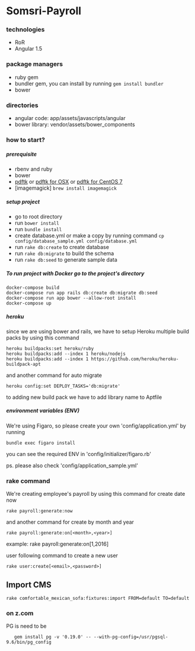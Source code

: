 # Somsri-Payroll

### technologies
- RoR
- Angular 1.5

### package managers
- ruby gem
- bundler gem, you can install by running `gem install bundler`
- bower

### directories
- angular code: app/assets/javascripts/angular
- bower library: vendor/assets/bower_components

### how to start?
##### prerequisite
- rbenv and ruby
- bower
- [pdftk](https://www.pdflabs.com/tools/pdftk-the-pdf-toolkit/) or [pdftk for OSX](https://www.pdflabs.com/tools/pdftk-the-pdf-toolkit/pdftk_server-2.02-mac_osx-10.11-setup.pkg) or [pdftk for CentOS 7](https://www.linuxglobal.com/pdftk-works-on-centos-7/)
- [imagemagick] `brew install imagemagick`

##### setup project
- go to root directory
- run `bower install`
- run `bundle install`
- create database.yml or make a copy by running command
`cp config/database_sample.yml config/database.yml`
- run `rake db:create` to create database
- run `rake db:migrate` to build the schema
- run `rake db:seed` to generate sample data

##### To run project with Docker go to the project's directory
```
docker-compose build
docker-compose run app rails db:create db:migrate db:seed
docker-compose run app bower --allow-root install
docker-compose up
```

##### heroku
  since we are using bower and rails, we have to setup Heroku multiple build packs by using this command
```
heroku buildpacks:set heroku/ruby
heroku buildpacks:add --index 1 heroku/nodejs
heroku buildpacks:add --index 1 https://github.com/heroku/heroku-buildpack-apt
```
  and another command for auto migrate
```
heroku config:set DEPLOY_TASKS='db:migrate'
```
  to adding new build pack we have to add library name to Aptfile

##### environment variables (ENV)
  We're using Figaro, so please create your own 'config/application.yml' by running
```
bundle exec figaro install
```
  you can see the required ENV in 'config/initializer/figaro.rb'

  ps. please also check 'config/application_sample.yml'

### rake command
  We're creating employee's payroll by using this command for create date now
```
rake payroll:generate:now
```
  and another command for create by month and year
```
rake payroll:generate:on[<month>,<year>]
```
example: rake payroll:generate:on[1,2016]

  user following command to create a new user
```
rake user:create[<email>,<password>]
```
Import CMS
-------
```rake comfortable_mexican_sofa:fixtures:import FROM=default TO=default```

### on z.com
PG is need to be
```
   gem install pg -v '0.19.0' -- --with-pg-config=/usr/pgsql-9.6/bin/pg_config
```
